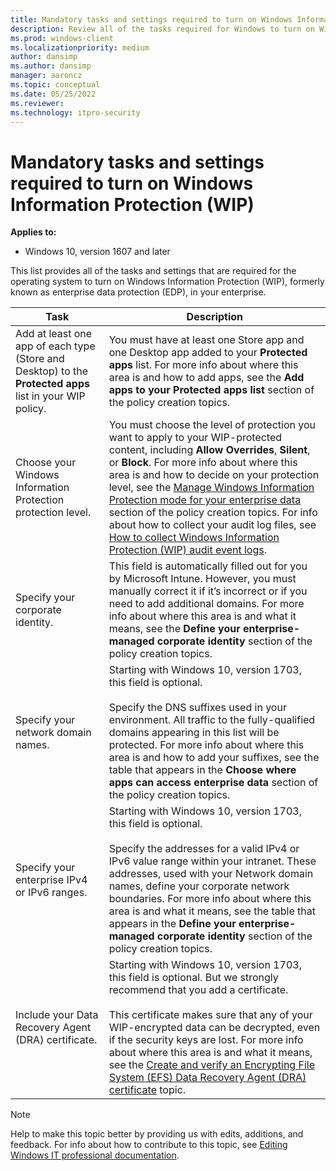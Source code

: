 ```yaml
---
title: Mandatory tasks and settings required to turn on Windows Information Protection (WIP) (Windows 10)
description: Review all of the tasks required for Windows to turn on Windows Information Protection (WIP), formerly enterprise data protection (EDP), in your enterprise.
ms.prod: windows-client
ms.localizationpriority: medium
author: dansimp
ms.author: dansimp
manager: aaroncz
ms.topic: conceptual
ms.date: 05/25/2022
ms.reviewer: 
ms.technology: itpro-security
---
```


# Mandatory tasks and settings required to turn on Windows Information Protection (WIP)
**Applies to:**

- Windows 10, version 1607 and later

This list provides all of the tasks and settings that are required for the operating system to turn on Windows Information Protection (WIP), formerly known as enterprise data protection (EDP), in your enterprise.

|Task|Description|
|----|-----------|
|Add at least one app of each type (Store and Desktop) to the **Protected apps** list in your WIP policy.|You must have at least one Store app and one Desktop app added to your **Protected apps** list. For more info about where this area is and how to add apps, see the **Add apps to your Protected apps list** section of the policy creation topics. |
|Choose your Windows Information Protection protection level.|You must choose the level of protection you want to apply to your WIP-protected content, including **Allow Overrides**, **Silent**, or **Block**. For more info about where this area is and how to decide on your protection level, see the [Manage Windows Information Protection mode for your enterprise data](./create-wip-policy-using-configmgr.md#manage-the-wip-protection-level-for-your-enterprise-data) section of the policy creation topics. For info about how to collect your audit log files, see [How to collect Windows Information Protection (WIP) audit event logs](collect-wip-audit-event-logs.md).|
|Specify your corporate identity.|This field is automatically filled out for you by Microsoft Intune. However, you must manually correct it if it’s incorrect or if you need to add additional domains. For more info about where this area is and what it means, see the **Define your enterprise-managed corporate identity** section of the policy creation topics.
|Specify your network domain names.|Starting with Windows 10, version 1703, this field is optional.<br><br>Specify the DNS suffixes used in your environment. All traffic to the fully-qualified domains appearing in this list will be protected. For more info about where this area is and how to add your suffixes, see the table that appears in the **Choose where apps can access enterprise data** section of the policy creation topics.|
|Specify your enterprise IPv4 or IPv6 ranges.|Starting with Windows 10, version 1703, this field is optional.<br><br>Specify the addresses for a valid IPv4 or IPv6 value range within your intranet. These addresses, used with your Network domain names, define your corporate network boundaries. For more info about where this area is and what it means, see the table that appears in the **Define your enterprise-managed corporate identity** section of the policy creation topics.|
|Include your Data Recovery Agent (DRA) certificate.|Starting with Windows 10, version 1703, this field is optional. But we strongly recommend that you add a certificate.<br><br>This certificate makes sure that any of your WIP-encrypted data can be decrypted, even if the security keys are lost. For more info about where this area is and what it means, see the [Create and verify an Encrypting File System (EFS) Data Recovery Agent (DRA) certificate](./create-and-verify-an-efs-dra-certificate.md) topic.|


>[!NOTE]
>Help to make this topic better by providing us with edits, additions, and feedback. For info about how to contribute to this topic, see [Editing Windows IT professional documentation](https://github.com/Microsoft/windows-itpro-docs/blob/master/CONTRIBUTING.md).
